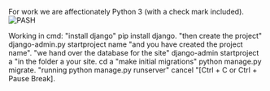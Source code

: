 For work we are affectionately Python 3 (with a check mark included). ![PASH](https://aatayyab.files.wordpress.com/2016/12/71.jpg?w=656)

Working in cmd:
"install django" pip install django.
"then create the project" django-admin.py startproject name "and you have created the project name".
"we hand over the database for the site" django-admin startproject a "in the folder a your site.
cd a
"make initial migrations" python manage.py migrate.
"running python manage.py runserver" cancel "[Ctrl + C or Ctrl + Pause Break].
